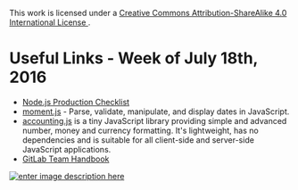 This work is licensed under a [Creative Commons Attribution-ShareAlike 4.0 International License ](http://creativecommons.org/licenses/by-sa/4.0/).

Useful Links - Week of July 18th, 2016
======

- [Node.js Production Checklist](https://blog.risingstack.com/node-js-production-checklist/)
- [moment.js](http://momentjs.com/) - Parse, validate, manipulate, and display dates in JavaScript.
- [accounting.js](http://openexchangerates.github.io/accounting.js/) is a tiny JavaScript library providing simple and advanced number, money and currency formatting. It's lightweight, has no dependencies and is suitable for all client-side and server-side JavaScript applications.
- [GitLab Team Handbook](https://about.gitlab.com/handbook/)

[![enter image description here](https://i.creativecommons.org/l/by-sa/4.0/80x15.png) ](http://creativecommons.org/licenses/by-sa/4.0/)